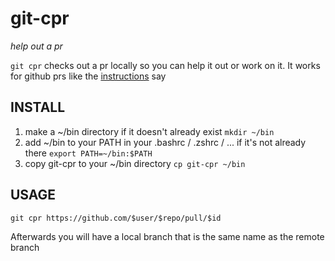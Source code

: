 # git-cpr
*help out a pr*

`git cpr` checks out a pr locally so you can help it out or work on it.
It works for github prs like the
[instructions](https://help.github.com/articles/checking-out-pull-requests-locally/) say

## INSTALL
1. make a ~/bin directory if it doesn't already exist
  `mkdir ~/bin`
1. add ~/bin to your PATH in your .bashrc / .zshrc / ... if it's not
   already there
   `export PATH=~/bin:$PATH`
1. copy git-cpr to your ~/bin directory
  `cp git-cpr ~/bin`

## USAGE
`git cpr https://github.com/$user/$repo/pull/$id`

Afterwards you will have a local branch that is the same name as the
remote branch
